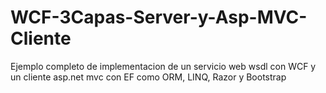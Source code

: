 # WCF-3Capas-Server-y-Asp-MVC-Cliente
Ejemplo completo de implementacion de un servicio web wsdl con WCF y un cliente asp.net mvc con EF como ORM, LINQ, Razor y Bootstrap
